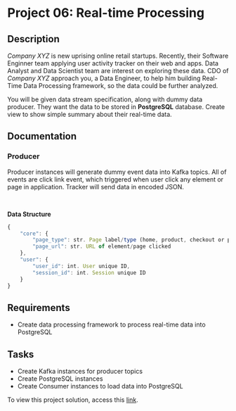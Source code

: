 # Project 06: Real-time Processing

## Description
*Company XYZ* is new uprising online retail startups. Recently, their Software Enginner team applying user activity tracker on their web and apps. Data Analyst and Data Scientist team are interest on exploring these data. CDO of *Company XYZ* approach you, a Data Engineer, to help him building Real-Time Data Processing framework, so the data could be further analyzed.

You will be given data stream specification, along with dummy data producer. They want the data to be stored in **PostgreSQL** database. Create view to show simple summary about their real-time data.

## Documentation

### Producer

Producer instances will generate dummy event data into Kafka topics. All of events are click link event, which triggered when user click any element or page in application. Tracker will send data in encoded JSON.

<br>

**Data Structure**

```js
{
    "core": {
        "page_type": str. Page label/type (home, product, checkout or payment),
        "page_url": str. URL of element/page clicked
    },
    "user": {
        "user_id": int. User unique ID,
        "session_id": int. Session unique ID
    }
}
```

## Requirements
- Create data processing framework to process real-time data into PostgreSQL

## Tasks
- Create Kafka instances for producer topics
- Create PostgreSQL instances
- Create Consumer instances to load data into PostgreSQL

To view this project solution, access this [link](./solution).